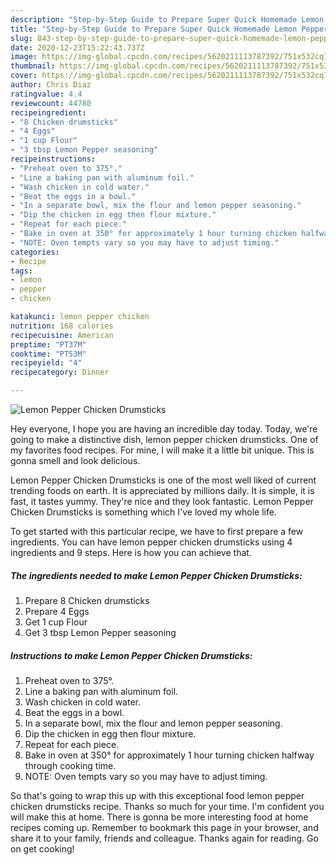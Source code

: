 ```yaml
---
description: "Step-by-Step Guide to Prepare Super Quick Homemade Lemon Pepper Chicken Drumsticks"
title: "Step-by-Step Guide to Prepare Super Quick Homemade Lemon Pepper Chicken Drumsticks"
slug: 843-step-by-step-guide-to-prepare-super-quick-homemade-lemon-pepper-chicken-drumsticks
date: 2020-12-23T15:22:43.737Z
image: https://img-global.cpcdn.com/recipes/5620211113787392/751x532cq70/lemon-pepper-chicken-drumsticks-recipe-main-photo.jpg
thumbnail: https://img-global.cpcdn.com/recipes/5620211113787392/751x532cq70/lemon-pepper-chicken-drumsticks-recipe-main-photo.jpg
cover: https://img-global.cpcdn.com/recipes/5620211113787392/751x532cq70/lemon-pepper-chicken-drumsticks-recipe-main-photo.jpg
author: Chris Diaz
ratingvalue: 4.4
reviewcount: 44780
recipeingredient:
- "8 Chicken drumsticks"
- "4 Eggs"
- "1 cup Flour"
- "3 tbsp Lemon Pepper seasoning"
recipeinstructions:
- "Preheat oven to 375°."
- "Line a baking pan with aluminum foil."
- "Wash chicken in cold water."
- "Beat the eggs in a bowl."
- "In a separate bowl, mix the flour and lemon pepper seasoning."
- "Dip the chicken in egg then flour mixture."
- "Repeat for each piece."
- "Bake in oven at 350° for approximately 1 hour turning chicken halfway through cooking time."
- "NOTE: Oven tempts vary so you may have to adjust timing."
categories:
- Recipe
tags:
- lemon
- pepper
- chicken

katakunci: lemon pepper chicken 
nutrition: 168 calories
recipecuisine: American
preptime: "PT37M"
cooktime: "PT53M"
recipeyield: "4"
recipecategory: Dinner

---
```



![Lemon Pepper Chicken Drumsticks](https://img-global.cpcdn.com/recipes/5620211113787392/751x532cq70/lemon-pepper-chicken-drumsticks-recipe-main-photo.jpg)

Hey everyone, I hope you are having an incredible day today. Today, we're going to make a distinctive dish, lemon pepper chicken drumsticks. One of my favorites food recipes. For mine, I will make it a little bit unique. This is gonna smell and look delicious.



Lemon Pepper Chicken Drumsticks is one of the most well liked of current trending foods on earth. It is appreciated by millions daily. It is simple, it is fast, it tastes yummy. They're nice and they look fantastic. Lemon Pepper Chicken Drumsticks is something which I've loved my whole life.


To get started with this particular recipe, we have to first prepare a few ingredients. You can have lemon pepper chicken drumsticks using 4 ingredients and 9 steps. Here is how you can achieve that.

<!--inarticleads1-->

##### The ingredients needed to make Lemon Pepper Chicken Drumsticks:

1. Prepare 8 Chicken drumsticks
1. Prepare 4 Eggs
1. Get 1 cup Flour
1. Get 3 tbsp Lemon Pepper seasoning




<!--inarticleads2-->

##### Instructions to make Lemon Pepper Chicken Drumsticks:

1. Preheat oven to 375°.
1. Line a baking pan with aluminum foil.
1. Wash chicken in cold water.
1. Beat the eggs in a bowl.
1. In a separate bowl, mix the flour and lemon pepper seasoning.
1. Dip the chicken in egg then flour mixture.
1. Repeat for each piece.
1. Bake in oven at 350° for approximately 1 hour turning chicken halfway through cooking time.
1. NOTE: Oven tempts vary so you may have to adjust timing.




So that's going to wrap this up with this exceptional food lemon pepper chicken drumsticks recipe. Thanks so much for your time. I'm confident you will make this at home. There is gonna be more interesting food at home recipes coming up. Remember to bookmark this page in your browser, and share it to your family, friends and colleague. Thanks again for reading. Go on get cooking!
